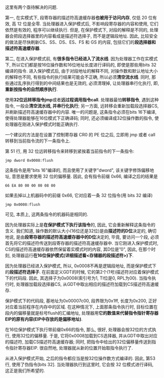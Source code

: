 这里有两个亟待解决的问题. 

第一, 在实模式下, 段寄存器的描述符高速缓存器**也被用于访问内存**, 仅低 20 位有效, 高 12 位是全零. 当处理器进入保护模式后, 不影响段寄存器的内容和使用, 它们依然是有效的, 程序可以继续执行. 但是, 在保护模式下, 对段的解释是不同的, 处理器会把段选择器里的内容看成是描述符选择子, 而不是逻辑段地址. 因此, 比较安全的做法是尽快刷新CS、SS、DS、ES、FS 和 GS 的内容, 包括它们的**段选择器和描述符高速缓存器**. 

第二, 在进入保护模式前, 有**很多指令已经进入了流水线**. 因为处理器工作在实模式下, 所以它们都是按16位操作数和16位地址长度进行译码的, 即使是那些用bits 32编译的指令. 进入保护模式后, 由于对段地址的解释不同, 对操作数和默认地址大小的解释也不同, 有些指令的执行结果可能会不正确, 所以必须**清空流水线**. 同时, 那些通过乱序执行得到的中间结果也是无效的, 必须清理掉, 让处理器串行化执行, 即, **重新按指令的自然顺序执行**. 

使用**32位远转移指令jmp**或者**远过程调用指令call**. 处理器最怕**转移指令**, 遇到这种指令, 一般会**清空流水线, 并串行化执行**; 另一方面, 远转移会重新加载段选择器CS, 并刷新描述符高速缓存器中的内容. 唯一的问题是, 这条指令必须在bits 16下编译, 使得处理器能够在16位模式下正确译码; 同时, 还必须编译成32位操作数的指令, 使处理器在刚进入保护模式时能正确执行. 

一个建议的方法是在设置了控制寄存器 CR0 的 PE 位之后, 立即用 jmp 或者 call 转移到当前指令流的下一条指令上. 

第 51 行, 用 32 位远转移指令来转移到紧挨着当前指令的下一条指令: 

```
jmp dword 0x0008:flush
```

这条指令是用”bits 16"编译的, 而且使用了关键字”dword", 该关键字修饰偏移地址, 意思是要求使用 32 位的偏移量. 因此, 会有指令前缀 0x66, 编译之后的结果是

```
66 EA 80 00 00 00 08 00
```

如果去掉以上机器码中的前缀 0x66, 它对应着一条 32 位指令(用 bits 32 编译)

```
jmp 0x0008:flush
```

可见, 本质上, 这两条指令的机器码是相同的. 

因为处理器实际上是**在保护模式下执行该指令**的, 因此, 它会重新解释这条指令的含义. 我们知道, 操作数的默认大小(16位还是32位)是由**描述符的D位**决定的, 确切地说, 是由**段寄存器的描述符高速缓存器中的D位**决定的, 毕竟, 要访问一个段, 必须首先将它的描述符传送到段寄存器的描述符高速缓存器中. 当它刚进入保护模式时, CS的描述符高速缓存器依然保留着实模式时的内容, 其D位是”0", 因此, 在那个时刻, 处理器运行**在16位保护模式(详细描述看<存储器的段描述符>)下**. 

因为处理器已经进入保护模式, 所以, 0x0008不再是逻辑段地址, 而是保护模式下的**段描述符选择子**. 在前面定义GDT的时候, 它的第2个(1号)描述符对应着保护模式下的代码段. 因此, 其选择子为0x0008(索引号为1, TI位是0, RPL为00). 当指令执行时, 处理器加载段选择器CS, 从GDT中取出相应的描述符加载到CS描述符高速缓存. 

保护模式下的代码段, 基地址为0x00007c00, 段界限为0x1ff, 长度为0x200, 正好对应着当前程序在内存中的区域. 在这种情况下, 上面那条指令执行时, 目标位置在段内的偏移量就是标号flush的汇编地址, 处理器用**它的数值来代替指令指针寄存器EIP的原有内容(EIP中存放的是偏移地址)**. 

在16位保护模式下执行带前缀0x66的指令, 那么, 很好, 处理器会按32位的方式执行, 使用32位的偏移量. 于是, 它将0x0008加载到CS选择器, 并从GDT中取出对应的描述符, 加载CS描述符高速缓存器; 同时, 把指令中给出的32位偏移量传送到指令指针寄存器EIP. 很自然地, 处理器就从新的位置开始取指令执行了. 

从进入保护模式开始, 之后的指令都应当是按32位操作数方式编译的. 因此, 第53行, 使用了伪指令[bits 32]. 当处理器执行到这里时, 它会按 32 位模式进行译码, 这正是我们所希望的. 

